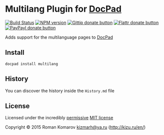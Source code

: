# Multilang Plugin for [DocPad](http://docpad.org)

[![Build Status](https://secure.travis-ci.org/kizu/docpad-plugin-multilang.png?branch=master)](http://travis-ci.org/kizu/docpad-plugin-multilang "Check this project's build status on TravisCI")
[![NPM version](https://badge.fury.io/js/docpad-plugin-multilang.png)](https://npmjs.org/package/docpad-plugin-multilang "View this project on NPM")
[![Gittip donate button](http://badgr.co/gittip/docpad.png)](https://www.gittip.com/docpad/ "Donate weekly to this project using Gittip")
[![Flattr donate button](https://raw.github.com/balupton/flattr-buttons/master/badge-89x18.gif)](http://flattr.com/thing/344188/balupton-on-Flattr "Donate monthly to this project using Flattr")
[![PayPayl donate button](https://www.paypalobjects.com/en_AU/i/btn/btn_donate_SM.gif)](https://www.paypal.com/cgi-bin/webscr?cmd=_s-xclick&hosted_button_id=QB8GQPZAH84N6 "Donate once-off to this project using Paypal")

Adds support for the multilanguage pages
to [DocPad](https://docpad.org)



## Install

```
docpad install multilang
```



## History
You can discover the history inside the `History.md` file



## License

Licensed under the incredibly [permissive](http://en.wikipedia.org/wiki/Permissive_free_software_licence) [MIT license](http://creativecommons.org/licenses/MIT/)

Copyright &copy; 2015 Roman Komarov <kizmarh@ya.ru> (http://kizu.ru/en/)
